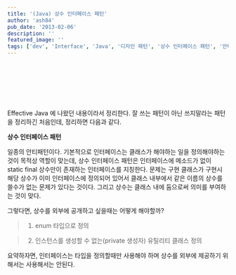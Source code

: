 ```yaml
---
title: '(Java) 상수 인터페이스 패턴'
author: 'ash84'
pub_date: '2013-02-06'
description: ''
featured_image: ''
tags: ['dev', 'Interface', 'Java', '디자인 패턴', '상수 인터페이스 패턴', '안티 패턴', '인터페이스']
---
```


<script async src="//pagead2.googlesyndication.com/pagead/js/adsbygoogle.js"></script>
<!-- 페이지내_긴_배너 -->
<ins class="adsbygoogle"
     style="display:inline-block;width:728px;height:90px"
     data-ad-client="ca-pub-8699046198561974"
     data-ad-slot="5480877276"></ins>
<script>
(adsbygoogle = window.adsbygoogle || []).push({});
</script> 

Effective Java 에 나왔던 내용이라서 정리한다. 잘 쓰는 패턴이 아닌 쓰지말라는 패턴을 정리하긴 처음인데, 정리하면 다음과 같다. 

**상수 인터페이스 패턴**

일종의 안티패턴이다. 기본적으로 인터페이스는 클래스가 해야하는 일을 정의해야하는 것이 목적상 역할이 맞는데, 상수 인터페이스 패턴은 인터페이스에 메소드가 없이 static final 상수만이 존재하는 인터페이스를 지칭한다. 문제는 구현 클래스가 구현시 해당 상수가 이미 인터페이스에 정의되어 있어서 클래스 내부에서 같은 이름의 상수를 쓸수가 없는 문제가 있다는 것이다. 그리고 상수는 클래스 내에 둠으로써 의미를 부여하는 것이 맞다. 

그렇다면, 상수를 외부에 공개하고 싶을때는 어떻게 해야할까?

> 1) enum 타입으로 정의 

> 2) 인스턴스를 생성할 수 없는(private 생성자) 유틸리티 클래스 정의 


요약하자면,  인터페이스는 타입을 정의할때만 사용해야 하며 상수를 외부에 제공하기 위해서는 사용해서는 안된다.
